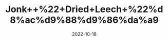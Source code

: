---
title: 'Jonk++%22+Dried+Leech+%22%d8%ac%d9%88%d9%86%da%a9'
date: '2022-10-18' 
metatag: '' 
inventory: '0' 
draft: false 
# meta description 
shortDescripton: 'They+release+the+proteins+and+peptides+that+thin+blood+and+prevent+clotting.+This+improves+circulation+and+prevents+tissue+death.'
description: 'Herbs+%d8%ac%da%91%db%8c+%d8%a8%d9%88%d9%b9%db%8c'
longdescription: ''
featured: True
# product Price
price: '150.0'
# Product Short Description
shortDescription: 'They+release+the+proteins+and+peptides+that+thin+blood+and+prevent+clotting.+This+improves+circulation+and+prevents+tissue+death.'
productID: 'C3C6DD52-9924-ED11-9968-005056B3A416'
type: 'products'
category: 'Herbs+%d8%ac%da%91%db%8c+%d8%a8%d9%88%d9%b9%db%8c' 
thumnailproduct: 'https://eraconnect.blob.core.windows.net/product-images/aminsaddiquidawakhana/C3C6DD52-9924-ED11-9968-005056B3A416.webp' 
images:
  - image: 'https://eraconnect.blob.core.windows.net/product-images/aminsaddiquidawakhana/C3C6DD52-9924-ED11-9968-005056B3A416.webp'  
Variants:
---